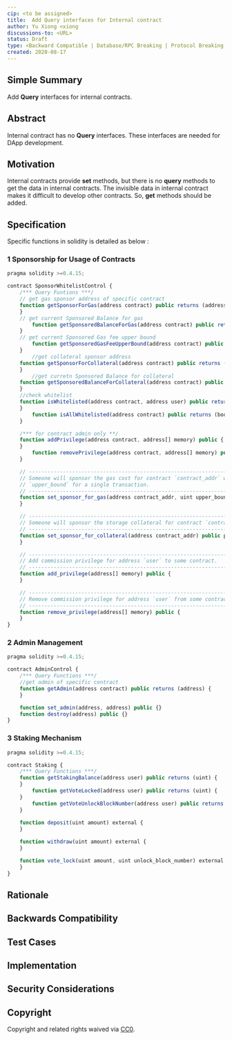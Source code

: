 ```yaml
---
cip: <to be assigned>
title:  Add Query interfaces for Internal contract 
author: Yu Xiong <xiong 
discussions-to: <URL>
status: Draft
type: <Backward Compatible | Database/RPC Breaking | Protocol Breaking | Spec Breaking>
created: 2020-08-17
---
```


<!--You can leave these HTML comments in your merged CIP and delete the visible duplicate text guides, they will not appear and may be helpful to refer to if you edit it again. This is the suggested template for new CIPs. Note that a CIP number will be assigned by an editor. When opening a pull request to submit your CIP, please use an abbreviated title in the filename, `CIP-draft_title_abbrev.md`. The title should be 44 characters or less.-->

## Simple Summary
<!--"If you can't explain it simply, you don't understand it well enough." Provide a simplified and layman-accessible explanation of the CIP.-->
Add **Query** interfaces for internal contracts. 

## Abstract
<!--A short (~200 word) description of the technical issue being addressed.-->
Internal contract has no **Query** interfaces.  These interfaces are needed for DApp development.

## Motivation
<!--The motivation is critical for CIPs that want to change the Conflux protocol. It should clearly explain why the existing protocol specification is inadequate to address the problem that the CIP solves. CIP submissions without sufficient motivation may be rejected outright.-->
Internal contracts provide **set** methods, but there is no **query** methods to get the data in internal contracts. The invisible data in internal contract makes it difficult to develop other contracts. So, **get** methods should be added. 

## Specification
<!--The technical specification should describe the syntax and semantics of any new feature. The specification should be detailed enough to allow competing, interoperable implementations for any of the current Conflux platforms ([conflux-rust](https://github.com/Conflux-Chain/conflux-rust)).-->

Specific functions in solidity is detailed as below :

### 1 Sponsorship for Usage of Contracts

```js
pragma solidity >=0.4.15;

contract SponsorWhitelistControl {
    /*** Query Funtions ***/
  	// get gas sponsor address of specific contract
  	function getSponsorForGas(address contract) public returns (address) {
    }
  	// get current Sponsored Balance for gas
		function getSponsoredBalanceForGas(address contract) public returns (uint) {
    }
  	// get current Sponsored Gas fee upper bound
		function getSponsoredGasFeeUpperBound(address contract) public returns (uint) { 
    }
		//get collateral sponsor address 
  	function getSponsorForCollateral(address contract) public returns (address) {
    }
		//get curretn Sponsored Balance for collateral
    function getSponsoredBalanceForCollateral(address contract) public returns (uint) {
    }
    //check whitelist
    function isWhitelisted(address contract, address user) public returns (bool) {
    }
		function isAllWhitelisted(address contract) public returns (bool) {
    }

    /*** for contract admin only **/
    function addPrivilege(address contract, address[] memory) public {
    }
		function removePrivilege(address contract, address[] memory) public {
    }

  	// ------------------------------------------------------------------------
    // Someone will sponsor the gas cost for contract `contract_addr` with an
    // `upper_bound` for a single transaction.
    // ------------------------------------------------------------------------
    function set_sponsor_for_gas(address contract_addr, uint upper_bound) public payable {
    }

    // ------------------------------------------------------------------------
    // Someone will sponsor the storage collateral for contract `contract_addr`.
    // ------------------------------------------------------------------------
    function set_sponsor_for_collateral(address contract_addr) public payable {
    }

    // ------------------------------------------------------------------------
    // Add commission privilege for address `user` to some contract.
    // ------------------------------------------------------------------------
    function add_privilege(address[] memory) public {
    }

    // ------------------------------------------------------------------------
    // Remove commission privilege for address `user` from some contract.
    // ------------------------------------------------------------------------
    function remove_privilege(address[] memory) public {
    }
}
```
### 2 Admin Management
```js
pragma solidity >=0.4.15;

contract AdminControl {
  	/*** Query Functions ***/
  	//get admin of specific contract
  	function getAdmin(address contract) public returns (address) {
    }

    function set_admin(address, address) public {}
    function destroy(address) public {}
}
```
### 3 Staking Mechanism
```js
pragma solidity >=0.4.15;

contract Staking {
    /*** Query Functions ***/
  	function getStakingBalance(address user) public returns (uint) {
    }
		function getVoteLocked(address user) public returns (uint) {
    }
		function getVoteUnlockBlockNumber(address user) public returns (uint) {
    }
  
  	function deposit(uint amount) external {
    }

    function withdraw(uint amount) external {
    }

    function vote_lock(uint amount, uint unlock_block_number) external {
    }
}
```

## Rationale
<!--The rationale fleshes out the specification by describing what motivated the design and why particular design decisions were made. It should describe alternate designs that were considered and related work, e.g. how the feature is supported in other languages. The rationale may also provide evidence of consensus within the community, and should discuss important objections or concerns raised during discussion.-->


## Backwards Compatibility
<!--All CIPs that introduce backwards incompatibilities must include a section describing these incompatibilities and their severity. The CIP must explain how the author proposes to deal with these incompatibilities. CIP submissions without a sufficient backwards compatibility treatise may be rejected outright.-->

## Test Cases
<!--Test cases for an implementation are mandatory for CIPs that are affecting consensus changes. Other CIPs can choose to include links to test cases if applicable.-->

## Implementation
<!--The implementations must be completed before any CIP is given status "Final", but it need not be completed before the CIP is accepted. While there is merit to the approach of reaching consensus on the specification and rationale before writing code, the principle of "rough consensus and running code" is still useful when it comes to resolving many discussions of API details.-->



## Security Considerations
<!--All CIPs must contain a section that discusses the security implications/considerations relevant to the proposed change. Include information that might be important for security discussions, surfaces risks and can be used throughout the life cycle of the proposal. E.g. include security-relevant design decisions, concerns, important discussions, implementation-specific guidance and pitfalls, an outline of threats and risks and how they are being addressed. CIP submissions missing the "Security Considerations" section will be rejected. a CIP cannot proceed to status "Final" without a Security Considerations discussion deemed sufficient by the reviewers.-->

## Copyright
Copyright and related rights waived via [CC0](https://creativecommons.org/publicdomain/zero/1.0/).
